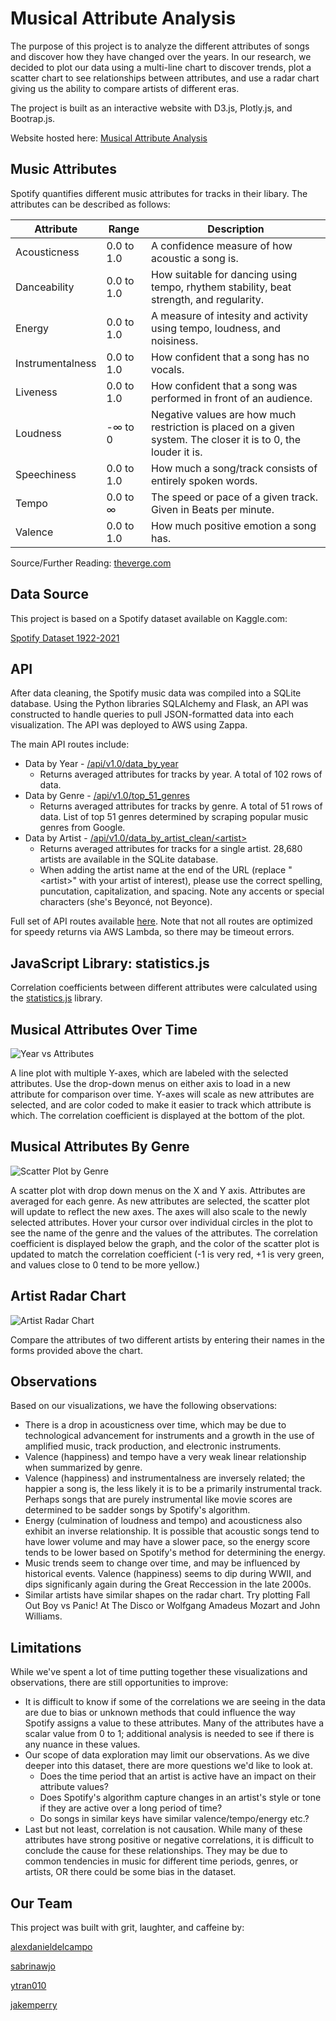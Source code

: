 # Musical Attribute Analysis

The purpose of this project is to analyze the different attributes of songs and discover how they have changed over the years. In our research, we decided to plot our data using a multi-line chart to discover trends, plot a scatter chart to see relationships between attributes, and use a radar chart giving us the ability to compare artists of different eras.

The project is built as an interactive website with D3.js, Plotly.js, and Bootrap.js.

Website hosted here:
[Musical Attribute Analysis](https://d23xnrnj0wf2a8.cloudfront.net/)

## Music Attributes

Spotify quantifies different music attributes for tracks in their libary.  The attributes can be described as follows:

|Attribute|Range|Description|
|-|-|-|
|Acousticness|0.0 to 1.0|A confidence measure of how acoustic a song is.|
|Danceability|0.0 to 1.0|How suitable for dancing using tempo, rhythem stability, beat strength, and regularity.|
|Energy|0.0 to 1.0|A measure of intesity and activity using tempo, loudness, and noisiness.|
|Instrumentalness|0.0 to 1.0|How confident that a song has no vocals.|
|Liveness|0.0 to 1.0|How confident that a song was performed in front of an audience. |
|Loudness|-∞ to 0|Negative values are how much restriction is placed on a given system. The closer it is to 0, the louder it is.|
|Speechiness|0.0 to 1.0|How much a song/track consists of entirely spoken words.|
|Tempo|0.0 to ∞ |The speed or pace of a given track. Given in Beats per minute.|
|Valence|0.0 to 1.0|How much positive emotion a song has.|

Source/Further Reading: [theverge.com](https://www.theverge.com/tldr/2018/2/5/16974194/spotify-recommendation-algorithm-playlist-hack-nelson)

## Data Source

This project is based on a Spotify dataset available on Kaggle.com:

[Spotify Dataset 1922-2021](https://www.kaggle.com/yamaerenay/spotify-dataset-19212020-160k-tracks)

## API

After data cleaning, the Spotify music data was compiled into a SQLite database.  Using the Python libraries SQLAlchemy and Flask, an API was constructed to handle queries to pull JSON-formatted data into each visualization. The API was deployed to AWS using Zappa.

The main API routes include:
- Data by Year - [/api/v1.0/data_by_year](https://zmyd1nzqug.execute-api.us-west-1.amazonaws.com/dev/api/v1.0/data_by_year)
  - Returns averaged attributes for tracks by year.  A total of 102 rows of data.
- Data by Genre - [/api/v1.0/top_51_genres](https://zmyd1nzqug.execute-api.us-west-1.amazonaws.com/dev/api/v1.0/top_51_genres)
  - Returns averaged attributes for tracks by genre.  A total of 51 rows of data.  List of top 51 genres determined by scraping popular music genres from Google.
- Data by Artist - [/api/v1.0/data_by_artist_clean/&lt;artist&gt;](https://zmyd1nzqug.execute-api.us-west-1.amazonaws.com/dev/api/v1.0/data_by_artist_clean/The%20B-52's)
  - Returns averaged attributes for tracks for a single artist.  28,680 artists are available in the SQLite database.
  - When adding the artist name at the end of the URL (replace "&lt;artist&gt;" with your artist of interest), please use the correct spelling, puncutation, capitalization, and spacing.  Note any accents or special characters (she's Beyoncé, not Beyonce).

Full set of API routes available [here](https://zmyd1nzqug.execute-api.us-west-1.amazonaws.com/dev).  Note that not all routes are optimized for speedy returns via AWS Lambda, so there may be timeout errors.

## JavaScript Library: statistics.js

Correlation coefficients between different attributes were calculated using the [statistics.js](https://thisancog.github.io/statistics.js/index.html) library.

## Musical Attributes Over Time

![Year vs Attributes](Main/Images/Year_Vs_Attributes.png)

A line plot with multiple Y-axes, which are labeled with the selected attributes.  Use the drop-down menus on either axis to load in a new attribute for comparison over time.  Y-axes will scale as new attributes are selected, and are color coded to make it easier to track which attribute is which.  The correlation coefficient is displayed at the bottom of the plot.

## Musical Attributes By Genre

![Scatter Plot by Genre](Main/Images/speech_vs_dance.png)

A scatter plot with drop down menus on the X and Y axis.  Attributes are averaged for each genre.  As new attributes are selected, the scatter plot will update to reflect the new axes.  The axes will also scale to the newly selected attributes.  Hover your cursor over individual circles in the plot to see the name of the genre and the values of the attributes.  The correlation coefficient is displayed below the graph, and the color of the scatter plot is updated to match the correlation coefficient (-1 is very red, +1 is very green, and values close to 0 tend to be more yellow.)

## Artist Radar Chart

![Artist Radar Chart](Main/Images/radar.png)

Compare the attributes of two different artists by entering their names in the forms provided above the chart.  

## Observations

Based on our visualizations, we have the following observations:

- There is a drop in acousticness over time, which may be due to technological advancement for instruments and a growth in the use of amplified music, track production, and electronic instruments.
- Valence (happiness) and tempo have a very weak linear relationship when summarized by genre.
- Valence (happiness) and instrumentalness are inversely related; the happier a song is, the less likely it is to be a primarily instrumental track.  Perhaps songs that are purely instrumental like movie scores are determined to be sadder songs by Spotify's algorithm.
- Energy (culmination of loudness and tempo) and acousticness also exhibit an inverse relationship.  It is possible that acoustic songs tend to have lower volume and may have a slower pace, so the energy score tends to be lower based on Spotify's method for determining the energy.
- Music trends seem to change over time, and may be influenced by historical events.  Valence (happiness) seems to dip during WWII, and dips significanly again during the Great Reccession in the late 2000s.
- Similar artists have similar shapes on the radar chart.  Try plotting Fall Out Boy vs Panic! At The Disco or Wolfgang Amadeus Mozart and John Williams.  

## Limitations
While we've spent a lot of time putting together these visualizations and observations, there are still opportunities to improve:
- It is difficult to know if some of the correlations we are seeing in the data are due to bias or unknown methods that could influence the way Spotify assigns a value to these attributes.  Many of the attributes have a scalar value from 0 to 1; additional analysis is needed to see if there is any nuance in these values.
- Our scope of data exploration may limit our observations.  As we dive deeper into this dataset, there are more questions we'd like to look at.
  - Does the time period that an artist is active have an impact on their attribute values?
  - Does Spotify's algorithm capture changes in an artist's style or tone if they are active over a long period of time?
  - Do songs in similar keys have similar valence/tempo/energy etc.?
- Last but not least, correlation is not causation.  While many of these attributes have strong positive or negative correlations, it is difficult to conclude the cause for these relationships.  They may be due to common tendencies in music for different time periods, genres, or artists, OR there could be some bias in the dataset.

## Our Team

This project was built with grit, laughter, and caffeine by:

[alexdanieldelcampo](https://github.com/alexdanieldelcampo/)

[sabrinawjo](https://github.com/sabrinawjo)

[ytran010](https://github.com/ytran010)

[jakemperry](https://github.com/jakemperry)
